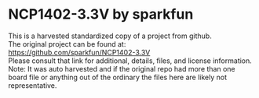 
# NCP1402-3.3V by sparkfun  
This is a harvested standardized copy of a project from github.  
The original project can be found at:  
https://github.com/sparkfun/NCP1402-3.3V  
Please consult that link for additional, details, files, and license information.  
Note: It was auto harvested and if the original repo had more than one board file or anything out of the ordinary the files here are likely not representative.  
    